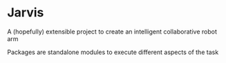 Jarvis
============

A (hopefully) extensible project to create an intelligent collaborative robot arm 

Packages are standalone modules to execute different aspects of the task


